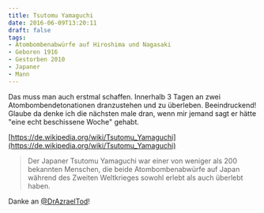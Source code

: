 ```yaml
---
title: Tsutomu Yamaguchi
date: 2016-06-09T13:20:11
draft: false
tags:
- Atombombenabwürfe auf Hiroshima und Nagasaki
- Geboren 1916
- Gestorben 2010
- Japaner
- Mann
---
```


Das muss man auch erstmal schaffen. Innerhalb 3 Tagen an zwei
Atombombendetonationen dranzustehen und zu überleben. Beeindruckend!
Glaube da denke ich die nächsten male dran, wenn mir jemand sagt er hätte
"eine echt beschissene Woche" gehabt.

[https://de.wikipedia.org/wiki/Tsutomu_Yamaguchi](https://de.wikipedia.org/wiki/Tsutomu_Yamaguchi)

> Der Japaner Tsutomu Yamaguchi war einer von weniger als 200 bekannten
> Menschen, die beide Atombombenabwürfe auf Japan während des Zweiten
> Weltkrieges sowohl erlebt als auch überlebt haben.

Danke an [@DrAzraelTod](https://twitter.com/DrAzraelTod)!
